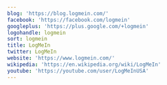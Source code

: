 ```yaml
---
blog: 'https://blog.logmein.com/'
facebook: 'https://facebook.com/logmein'
googleplus: 'https://plus.google.com/+logmein'
logohandle: logmein
sort: logmein
title: LogMeIn
twitter: LogMeIn
website: 'https://www.logmein.com/'
wikipedia: 'https://en.wikipedia.org/wiki/LogMeIn'
youtube: 'https://youtube.com/user/LogMeInUSA'
---
```

